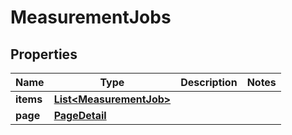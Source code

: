 

# MeasurementJobs


## Properties

| Name | Type | Description | Notes |
|------------ | ------------- | ------------- | -------------|
|**items** | [**List&lt;MeasurementJob&gt;**](MeasurementJob.md) |  |  |
|**page** | [**PageDetail**](PageDetail.md) |  |  |



